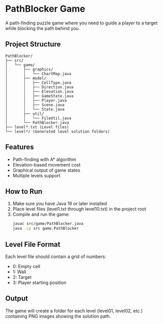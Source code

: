 # PathBlocker Game

A path-finding puzzle game where you need to guide a player to a target while blocking the path behind you.

## Project Structure

```
PathBlocker/
├── src/
│   └── game/
│       ├── graphics/
│       │   └── ChartMap.java
│       ├── model/
│       │   ├── CellType.java
│       │   ├── Direction.java
│       │   ├── Elevation.java
│       │   ├── GameState.java
│       │   ├── Player.java
│       │   ├── Scene.java
│       │   └── State.java
│       ├── util/
│       │   └── FileUtil.java
│       └── PathBlocker.java
├── level*.txt (Level files)
└── level*/ (Generated level solution folders)
```

## Features

- Path-finding with A* algorithm
- Elevation-based movement cost
- Graphical output of game states
- Multiple levels support

## How to Run

1. Make sure you have Java 19 or later installed
2. Place level files (level1.txt through level10.txt) in the project root
3. Compile and run the game:
   ```bash
   javac src/game/PathBlocker.java
   java -cp src game.PathBlocker
   ```

## Level File Format

Each level file should contain a grid of numbers:
- 0: Empty cell
- 1: Wall
- 2: Target
- 3: Player starting position

## Output

The game will create a folder for each level (level01, level02, etc.) containing PNG images showing the solution path.
